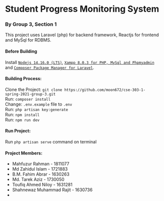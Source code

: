 <h1>Student Progress Monitoring System</h1>
<h3>By Group 3, Section 1</h3>

This project uses Laravel (php) for backend framework, Reactjs for frontend and MySql for RDBMS.</br>

<h4>Before Building</h4>
Install <code><a href="https://nodejs.org/en/download/">Nodejs 14.16.0 (LTS)</a></code>, <code><a href="https://www.apachefriends.org/index.html">Xampp 8.0.3 for PHP, MySql and Phpmyadmin</a></code> and <code><a href="https://getcomposer.org/download/">Composer Package Manager for Laravel</a></code>.<br/>

<h4>Building Process:</h4>
<!-- Clone the Project: <code>git clone https://github.com/moon672/cse-303-1-spring-2021-group-3.git</code></br>
Install Laravel Breeze Authentication Kit: <code>composer require laravel/breeze --dev;php artisan breeze:install;npm install;npm run dev</code></br>
Install Reactjs Scaffold: <code>composer require laravel/ui;php artisan ui react --auth;npm install;npm run dev</code><br/> -->
Clone the Project: <code>git clone https://github.com/moon672/cse-303-1-spring-2021-group-3.git</code></br>
Run: <code>composer install</code></br>
Change: <code>.env.example</code> file to <code>.env</code></br>
Run: <code>php artisan key:generate</code></br>
Run: <code>npm install</code></br>
Run: <code>npm run dev</code></br>

<h4>Run Project:</h4>
Run <code>php artisan serve</code> command on terminal</br>

<h4>Project Members:</h4>
<ul>
    <li>Mahfuzur Rahman - 1811077</li>
    <li>Md Zahidul Islam - 1721883</li>
    <li>B.M. Fahim Abrar - 1630263</li>
    <li>Md. Tarek Aziz - 1730050</li>
    <li>Toufiq Ahmed Niloy - 1631281</li>
    <li>Shahnewaz Muhammad Rajit - 1630736</li>
    <li></li>
</ul>
